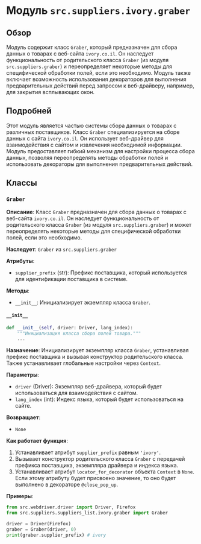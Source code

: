 # Модуль `src.suppliers.ivory.graber`

## Обзор

Модуль содержит класс `Graber`, который предназначен для сбора данных о товарах с веб-сайта `ivory.co.il`. Он наследует функциональность от родительского класса `Graber` (из модуля `src.suppliers.graber`) и переопределяет некоторые методы для специфической обработки полей, если это необходимо. Модуль также включает возможность использования декораторов для выполнения предварительных действий перед запросом к веб-драйверу, например, для закрытия всплывающих окон.

## Подробней

Этот модуль является частью системы сбора данных о товарах с различных поставщиков. Класс `Graber` специализируется на сборе данных с сайта `ivory.co.il`. Он использует веб-драйвер для взаимодействия с сайтом и извлечения необходимой информации. Модуль предоставляет гибкий механизм для настройки процесса сбора данных, позволяя переопределять методы обработки полей и использовать декораторы для выполнения предварительных действий.

## Классы

### `Graber`

**Описание**: Класс `Graber` предназначен для сбора данных о товарах с веб-сайта `ivory.co.il`. Он наследует функциональность от родительского класса `Graber` (из модуля `src.suppliers.graber`) и может переопределять некоторые методы для специфической обработки полей, если это необходимо.

**Наследует**: `Graber` из `src.suppliers.graber`

**Атрибуты**:
- `supplier_prefix` (str): Префикс поставщика, который используется для идентификации поставщика в системе.

**Методы**:
- `__init__`: Инициализирует экземпляр класса `Graber`.

#### `__init__`

```python
def __init__(self, driver: Driver, lang_index):
    """Инициализация класса сбора полей товара."""
    ...
```

**Назначение**: Инициализирует экземпляр класса `Graber`, устанавливая префикс поставщика и вызывая конструктор родительского класса. Также устанавливает глобальные настройки через `Context`.

**Параметры**:
- `driver` (Driver): Экземпляр веб-драйвера, который будет использоваться для взаимодействия с сайтом.
- `lang_index` (int): Индекс языка, который будет использоваться на сайте.

**Возвращает**:
- `None`

**Как работает функция**:
1. Устанавливает атрибут `supplier_prefix` равным `'ivory'`.
2. Вызывает конструктор родительского класса `Graber` с передачей префикса поставщика, экземпляра драйвера и индекса языка.
3. Устанавливает атрибут `locator_for_decorator` объекта `Context` в `None`. Если этому атрибуту будет присвоено значение, то оно будет выполнено в декораторе `@close_pop_up`.

**Примеры**:

```python
from src.webdriver.driver import Driver, Firefox
from src.suppliers.suppliers_list.ivory.graber import Graber

driver = Driver(Firefox)
graber = Graber(driver, 0)
print(graber.supplier_prefix) # ivory